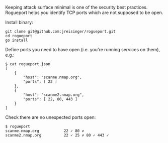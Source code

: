 Keeping attack surface minimal is one of the security best practices. Rogueport
helps you identify TCP ports which are not supposed to be open.

Install binary:

```
git clone git@github.com:jreisinger/rogueport.git
cd rogueport
go install
```

Define ports you need to have open (i.e. you're running services on them), e.g.:

```
$ cat rogueport.json
[
    {
        "host": "scanme.nmap.org",
        "ports": [ 22 ]
    },
    {
        "host": "scanme2.nmap.org",
        "ports": [ 22, 80, 443 ]
    }
]
```

Check there are no unexpected ports open:

```
$ rogueport
scanme.nmap.org           22 ✓ 80 ✗
scanme2.nmap.org          22 ✓ 25 ✗ 80 ✓ 443 ✓
```